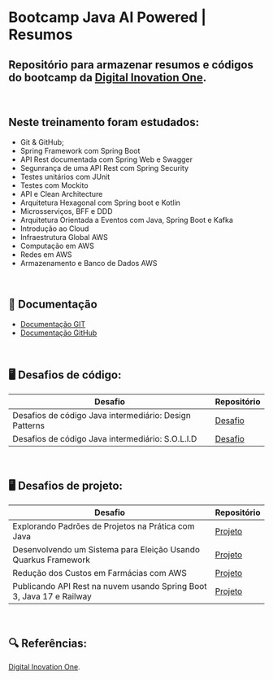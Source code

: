 # Bootcamp Java AI Powered | Resumos

## Repositório para armazenar resumos e códigos do bootcamp da [Digital Inovation One](https://www.dio.me/).
<br>

## Neste treinamento foram estudados:

* Git & GitHub;
* Spring Framework com Spring Boot
* API Rest documentada com Spring Web e Swagger
* Segunrança de uma API Rest com Spring Security
* Testes unitários com JUnit
* Testes com Mockito
* API e Clean Architecture
* Arquitetura Hexagonal com Spring boot e Kotlin
* Microsserviços, BFF e DDD
* Arquitetura Orientada a Eventos com Java, Spring Boot e Kafka
* Introdução ao Cloud
* Infraestrutura Global AWS
* Computação em AWS
* Redes em AWS
* Armazenamento e Banco de Dados AWS

<br>

## 🧾 Documentação

- [Documentação GIT](https://git.scm.com/doc)
- [Documentação GitHub](https://docs.github.com/)

<br>

## 🖥️ Desafios de código:

| Desafio | Repositório |
| ------- | ----------- |
| Desafios de código Java intermediário: Design Patterns | [Desafio](https://github.com/Lucas-Dias-Aragao/bootcamp-java-ai-powered/tree/main/Desafios-de-Codigo-Java-Intermediario-Design-Patterns)|
| Desafios de código Java intermediário: S.O.L.I.D | [Desafio]()|

<br>

## 🖥️ Desafios de projeto:

| Desafio | Repositório |
| ------- | ----------- |
| Explorando Padrões de Projetos na Prática com Java | [Projeto](https://github.com/Lucas-Dias-Aragao/bootcamp-java-ai-powered/tree/main/lab-padroes-projeto-spring-main) |
| Desenvolvendo um Sistema para Eleição Usando Quarkus Framework | [Projeto]() |
| Redução dos Custos em Farmácias com AWS | [Projeto]() |
| Publicando API Rest na nuvem usando Spring Boot 3, Java 17 e Railway | [Projeto]() |

<br>

## 🔍 Referências:

[Digital Inovation One](https://www.dio.me/).